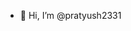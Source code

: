 - 👋 Hi, I’m @pratyush2331
<!---- 💞️ I’m looking to collaborate on ...
- 📫 How to reach me ...--->

<!---
pratyush2331/pratyush2331 is a ✨ special ✨ repository because its `README.md` (this file) appears on your GitHub profile.
You can click the Preview link to take a look at your changes.
--->

